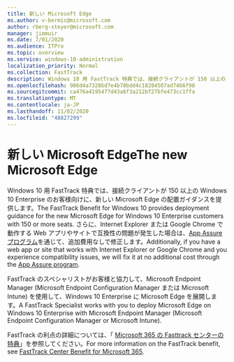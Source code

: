 ```yaml
---
title: 新しい Microsoft Edge
ms.author: v-bermic@microsoft.com
author: rberg-steyer@microsoft.com
manager: jimmuir
ms.date: 7/01/2020
ms.audience: ITPro
ms.topic: overview
ms.service: windows-10-administration
localization_priority: Normal
ms.collection: FastTrack
description: Windows 10 用 FastTrack 特典では、接続クライアントが 150 以上の Windows 10 Enterprise のお客様向けに、新しい Microsoft Edge の配置ガイダンスを提供します。
ms.openlocfilehash: 986d4a7328bd7e4b78bdd4c18284507ad7466f98
ms.sourcegitcommit: ca476a4195477d43a6f3a212bf27bfe473cc1ffa
ms.translationtype: MT
ms.contentlocale: ja-JP
ms.lasthandoff: 11/02/2020
ms.locfileid: "48827299"
---
```

# <a name="the-new-microsoft-edge"></a><span data-ttu-id="39fcd-103">新しい Microsoft Edge</span><span class="sxs-lookup"><span data-stu-id="39fcd-103">The new Microsoft Edge</span></span>

<span data-ttu-id="39fcd-104">Windows 10 用 FastTrack 特典では、接続クライアントが 150 以上の Windows 10 Enterprise のお客様向けに、新しい Microsoft Edge の配置ガイダンスを提供します。</span><span class="sxs-lookup"><span data-stu-id="39fcd-104">The FastTrack Benefit for Windows 10 provides deployment guidance for the new Microsoft Edge for Windows 10 Enterprise customers with 150 or more seats.</span></span> <span data-ttu-id="39fcd-105">さらに、Internet Explorer または Google Chrome で動作する Web アプリやサイトで互換性の問題が発生した場合は、[App Assure プログラム](Win-10-app-assure.md)を通じて、追加費用なしで修正します。</span><span class="sxs-lookup"><span data-stu-id="39fcd-105">Additionally, if you have a web app or site that works with Internet Explorer or Google Chrome and you experience compatibility issues, we will fix it at no additional cost through the [App Assure program](Win-10-app-assure.md).</span></span>

<span data-ttu-id="39fcd-106">FastTrack のスペシャリストがお客様と協力して、Microsoft Endpoint Manager (Microsoft Endpoint Configuration Manager または Microsoft Intune) を使用して、Windows 10 Enterprise に Microsoft Edge を展開します。</span><span class="sxs-lookup"><span data-stu-id="39fcd-106">A FastTrack Specialist works with you to deploy Microsoft Edge on Windows 10 Enterprise with Microsoft Endpoint Manager (Microsoft Endpoint Configuration Manager or Microsoft Intune).</span></span>

<span data-ttu-id="39fcd-107">FastTrack の利点の詳細については、「 [Microsoft 365 の Fasttrack センターの特典](introduction.md)」を参照してください。</span><span class="sxs-lookup"><span data-stu-id="39fcd-107">For more information on the FastTrack benefit, see [FastTrack Center Benefit for Microsoft 365](introduction.md).</span></span>
